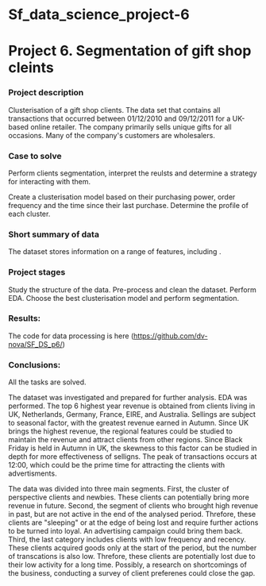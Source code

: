 # Sf_data_science_project-6

# Project 6. Segmentation of gift shop cleints


### Project description    
Clusterisation of a gift shop clients.
The data set that contains all transactions that occurred between 01/12/2010 and 09/12/2011 for a UK-based online retailer. The company primarily sells unique gifts for all occasions. Many of the company's customers are wholesalers.


### Case to solve    
Perform clients segmentation, interpret the reulsts and determine a strategy for interacting with them.

Create a clusterisation model based on their purchasing power, order frequency and the time since their last purchase.
Determine the profile of each cluster.



### Short summary of data
The dataset stores information on a range of features, including .



### Project stages  
Study the structure of the data.
Pre-process and clean the dataset.
Perform EDA.
Choose the best clusterisation model and perform segmentation.




### Results:  

The code for data processing is here (https://github.com/dv-nova/SF_DS_p6/)


### Conclusions:  
All the tasks are solved.

The dataset was investigated and prepared for further analysis.
EDA was performed. The top 6 highest year revenue is obtained from clients living in UK, Netherlands, Germany, France, EIRE, and Australia. Sellings are subject to seasonal factor, with the greatest revenue earned in Autumn. Since UK brings the highest revenue, the regional features could be studied to maintain the revenue and attract clients from other regions. Since Black Friday is held in Autumn in UK, the skewness to this factor can be studied in depth for more effectiveness of selligns.
The peak of transactions occurs at 12:00, which could be the prime time for attracting the clients with advertisments.

The data was divided into three main segments. First, the cluster of perspective clients and newbies. These clients can potentially bring more revenue in future. Second, the segment of clients who brought high revenue in past, but are not active in the end of the analysed period. Threfore, these clients are "sleeping" or at the edge of being lost and require further actions to be turned into loyal. An advertising campaign could bring them back. Third, the last category includes clients with low frequency and recency. These clients acquired goods only at the start of the period, but the number of transcations is also low. Threfore, these clients are potentially lost due to their low activity for a long time. Possibly, a research on shortcomings of the business, conducting a survey of client preferenes could close the gap. 

